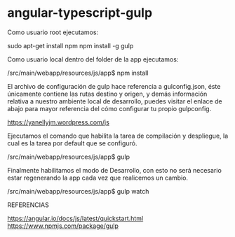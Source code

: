 # angular-typescript-gulp


Como usuario root ejecutamos:

  sudo apt-get install npm
  npm install -g gulp

Como usuario local dentro del folder de la app ejecutamos:

  /src/main/webapp/resources/js/app$ npm install

El archivo de configuración de gulp hace referencia a gulconfig.json, éste únicamente contiene las rutas destino y origen, 
y demás información relativa a nuestro ambiente local de desarrollo, puedes visitar el enlace de abajo para mayor referencia
del cómo configurar tu propio gulpconfig.

https://yanellyjm.wordpress.com/js

Ejecutamos el comando que habilita la tarea de compilación y despliegue, la cual es la tarea por default que se configuró.

  /src/main/webapp/resources/js/app$ gulp

Finalmente habilitamos el modo de Desarrollo, con esto no será necesario estar regenerando la app cada vez que realicemos un cambio.

  /src/main/webapp/resources/js/app$ gulp watch


REFERENCIAS

https://angular.io/docs/js/latest/quickstart.html
https://www.npmjs.com/package/gulp
